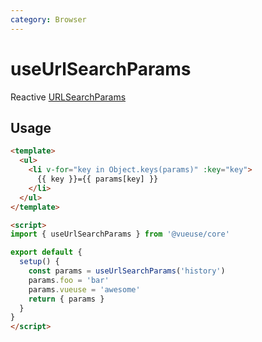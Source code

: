 ```yaml
---
category: Browser
---
```


# useUrlSearchParams

Reactive [URLSearchParams](https://developer.mozilla.org/en-US/docs/Web/API/URLSearchParams)

## Usage

```html {14}
<template>
  <ul>
    <li v-for="key in Object.keys(params)" :key="key">
      {{ key }}={{ params[key] }}
    </li>
  </ul>
</template>

<script>
import { useUrlSearchParams } from '@vueuse/core'

export default {
  setup() {
    const params = useUrlSearchParams('history')
    params.foo = 'bar'
    params.vueuse = 'awesome'
    return { params }
  } 
}
</script>
```
